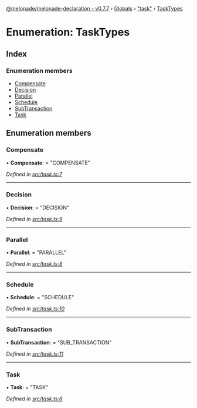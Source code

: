 [@melonade/melonade-declaration - v0.7.7](../README.md) › [Globals](../globals.md) › ["task"](../modules/_task_.md) › [TaskTypes](_task_.tasktypes.md)

# Enumeration: TaskTypes

## Index

### Enumeration members

* [Compensate](_task_.tasktypes.md#compensate)
* [Decision](_task_.tasktypes.md#decision)
* [Parallel](_task_.tasktypes.md#parallel)
* [Schedule](_task_.tasktypes.md#schedule)
* [SubTransaction](_task_.tasktypes.md#subtransaction)
* [Task](_task_.tasktypes.md#task)

## Enumeration members

###  Compensate

• **Compensate**: = "COMPENSATE"

*Defined in [src/task.ts:7](https://github.com/devit-tel/melonade-declaration/blob/7d6c74f/src/task.ts#L7)*

___

###  Decision

• **Decision**: = "DECISION"

*Defined in [src/task.ts:9](https://github.com/devit-tel/melonade-declaration/blob/7d6c74f/src/task.ts#L9)*

___

###  Parallel

• **Parallel**: = "PARALLEL"

*Defined in [src/task.ts:8](https://github.com/devit-tel/melonade-declaration/blob/7d6c74f/src/task.ts#L8)*

___

###  Schedule

• **Schedule**: = "SCHEDULE"

*Defined in [src/task.ts:10](https://github.com/devit-tel/melonade-declaration/blob/7d6c74f/src/task.ts#L10)*

___

###  SubTransaction

• **SubTransaction**: = "SUB_TRANSACTION"

*Defined in [src/task.ts:11](https://github.com/devit-tel/melonade-declaration/blob/7d6c74f/src/task.ts#L11)*

___

###  Task

• **Task**: = "TASK"

*Defined in [src/task.ts:6](https://github.com/devit-tel/melonade-declaration/blob/7d6c74f/src/task.ts#L6)*
